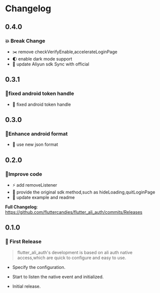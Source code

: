 <!-- Copyright 2022 The FlutterCandies author. All rights reserved.
Use of this source code is governed by an Apache license
that can be found in the LICENSE file. -->

# Changelog

## 0.4.0
### 💥 Break Change

* ✂️ remove checkVerifyEnable,accelerateLoginPage
* 🌓 enable dark mode support
* 🧩 update Aliyun sdk Sync with official

## 0.3.1
### 🤖️fixed android token handle

* 🧸 ️fixed android token handle

## 0.3.0
### 🤖️Enhance android format

* 🧸 use new json format

## 0.2.0
### 🔮Improve code

* ⚡️ add removeListener
* 🔫 provide the original sdk method,such as hideLoading,quitLoginPage
* 🔖 update example and readme

**Full Changelog**: https://github.com/fluttercandies/flutter_ali_auth/commits/Releases


## 0.1.0
### :seedling: First Release
>flutter_ali_auth's development is based on ali auth native access,which are quick to configure and easy to use.
-  Specify the configuration.
-  Start to listen the native event and  initialized.


- Initial release.
